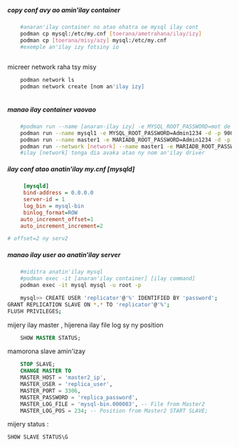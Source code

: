##### copy conf avy ao amin'ilay container 
```bash
	#anaran'ilay container no atao ohatra oe mysql ilay cont
	podman cp mysql:/etc/my.cnf [toerana/ametrahana/ilay/izy]
	podman cp [toerana/misy/azy] mysql:/etc/my.cnf
	#exemple an'ilay izy fotsiny io 
	
```
micreer network raha tsy misy
```bash
	podman network ls
	podman network create [nom an'ilay izy]
	
```
##### manao ilay container vaovao 
```bash
	#podman run --name [anaran-ilay izy] -e MYSQL_ROOT_PASSWORD=mot de passe -d -p [port tiana]:3306 docker.io/library/mysql
	podman run --name mysql1 -e MYSQL_ROOT_PASSWORD=Admin1234 -d -p 9001:3306 docker.io/library/mysql
	podman run --name master1 -e MARIADB_ROOT_PASSWORD=Admin1234 -d -p 9001:3306 docker.io/library/mariadb:10.11.6
	podman run --network [network] --name master1 -e MARIADB_ROOT_PASSWORD=Admin1234 -d -p 9001:3306 docker.io/library/mariadb:10.11.6
	#ilay [network] tonga dia avaka atao ny nom an'ilay driver
```

##### ilay conf atao anatin'ilay my.cnf [mysqld]
```ini
	 [mysqld] 
	 bind-address = 0.0.0.0
	 server-id = 1 
	 log_bin = mysql-bin
	 binlog_format=ROW    
	auto_increment_offset=1  
	auto_increment_increment=2

# offset=2 ny serv2
```
##### manao ilay user ao anatin'ilay server 
```bash
	#miditra anatin'ilay mysql 
	#podman exec -it [anaran'ilay container] [ilay command]
	podman exec -it mysql mysql -u root -p
```

```bash
	mysql>> CREATE USER 'replicator'@'%' IDENTIFIED BY 'password';
GRANT REPLICATION SLAVE ON *.* TO 'replicator'@'%';
FLUSH PRIVILEGES;
```
mijery ilay master , hijerena ilay file log sy ny position
```sql
	SHOW MASTER STATUS;
```
mamorona slave amin'izay
```sql
	STOP SLAVE;
	CHANGE MASTER TO 
	MASTER_HOST = 'master2_ip', 
	MASTER_USER = 'replica_user', 
	MASTER_PORT = 3306,
	MASTER_PASSWORD = 'replica_password', 
	MASTER_LOG_FILE = 'mysql-bin.000003', -- File from Master2 
	MASTER_LOG_POS = 234; -- Position from Master2 START SLAVE;
```
mijery status :
```sql
SHOW SLAVE STATUS\G
```
